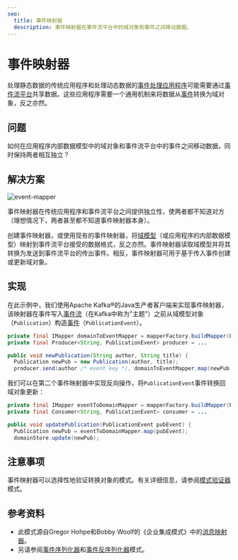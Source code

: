 ```yaml
---
seo:
  title: 事件映射器
  description: 事件映射器在事件流平台中的域对象和事件之间移动数据。
---
```


# 事件映射器

处理静态数据的传统应用程序和处理动态数据的[事件处理应用程序](event-processing-application.md)可能需要通过[事件流平台](../event-stream/event-streaming-platform.md)共享数据。这些应用程序需要一个通用机制来将数据从[事件](../event/event.md)转换为域对象，反之亦然。

## 问题

如何在应用程序内部数据模型中的域对象和事件流平台中的事件之间移动数据，同时保持两者相互独立？

## 解决方案
![event-mapper](../img/event-mapper.svg)

事件映射器在传统应用程序和事件流平台之间提供独立性，使两者都不知道对方（理想情况下，两者甚至都不知道事件映射器本身）。

创建事件映射器，或使用现有的事件映射器，将[域模型](https://en.wikipedia.org/wiki/Domain_model)（或应用程序的内部数据模型）映射到事件流平台接受的数据格式，反之亦然。事件映射器读取域模型并将其转换为发送到事件流平台的传出事件。相反，事件映射器可用于基于传入事件创建或更新域对象。

## 实现

在此示例中，我们使用Apache Kafka®的Java生产者客户端来实现事件映射器，该映射器在事件写入[事件流](../event-stream/event-stream.md)（在Kafka中称为"主题"）之前从域模型对象（`Publication`）构造[事件](../event/event.md)（`PublicationEvent`）。

```java
private final IMapper domainToEventMapper = mapperFactory.buildMapper(Publication.class);
private final Producer<String, PublicationEvent> producer = ...

public void newPublication(String author, String title) {
  Publication newPub = new Publication(author, title);
  producer.send(author /* event key */, domainToEventMapper.map(newPub));
```

我们可以在第二个事件映射器中实现反向操作，将`PublicationEvent`事件转换回域对象更新：
```java
private final IMapper eventToDomainMapper = mapperFactory.buildMapper(Publication.class);
private final Consumer<String, PublicationEvent> consumer = ...

public void updatePublication(PublicationEvent pubEvent) {
  Publication newPub = eventToDomainMapper.map(pubEvent);
  domainStore.update(newPub);
```

## 注意事项

事件映射器可以选择性地验证转换对象的模式。有关详细信息，请参阅[模式验证器](../event-source/schema-validator.md)模式。

## 参考资料

* 此模式源自Gregor Hohpe和Bobby Woolf的《企业集成模式》中的[消息映射器](https://www.enterpriseintegrationpatterns.com/patterns/messaging/MessagingMapper.html)。
* 另请参阅[事件序列化器](../event/event-serializer.md)和[事件反序列化器](../event/event-deserializer.md)模式。
